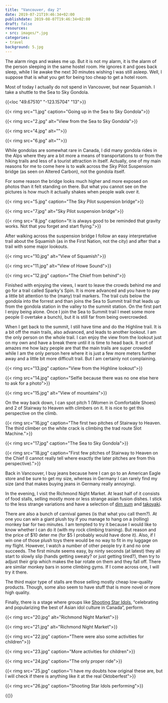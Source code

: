 ```yaml
---
title: "Vancouver, day 2"
date: 2019-07-21T19:46:34+02:00
publishdate: 2019-08-07T19:46:34+02:00
draft: false
resources:
- src: images/*.jpg
categories:
- travel
background: 5.jpg
---
```


The alarm rings and wakes me up. But it is not my alarm, it is the alarm of the
person sleeping in the same hostel room. He ignores it and goes back sleep,
while I lie awake the next 30 minutes wishing I was still asleep. Well,
I suppose that is what you get for being too cheap to get a hotel room.

Most of today I actually do not spend in Vancouver, but near Squamish. I take
a shuttle to the Sea to Sky Gondola.

{{<loc "49.67510" "-123.15704" "13">}}

{{< rimg src="1.jpg" caption="Going up in the Sea to Sky Gondola">}}

{{< rimg src="2.jpg" alt="View from the Sea to Sky Gondola">}}

{{< rimg src="4.jpg" alt="">}}

{{< rimg src="6.jpg" alt="">}}

While gondolas are somewhat rare in Canada, I did many gondola rides in the Alps
where they are a bit more a means of transportations to or from the
hiking trails and less of a tourist attraction in itself. Actually, one of my
main reasons for me to come here is to walk across the Sky Pilot Suspension
bridge (as seen on Altered Carbon), not the gondola itself.

For some reason the bridge looks much higher and more exposed on photos than it
felt standing on there. But what you cannot see on the pictures is how much it
actually shakes when people walk over it.

{{< rimg src="5.jpg" caption="The Sky Pilot suspension bridge">}}

{{< rimg src="7.jpg" alt="Sky Pilot suspension bridge">}}

{{< rimg src="8.jpg" caption="It is always good to be reminded that gravity works. Not that you forget and start flying.">}}

After walking across the suspension bridge I follow an easy interpretative trail
about the Squamish (as in the First Nation, not the city) and after that a trail
with some major lookouts.

{{< rimg src="10.jpg" alt="View of Squamish">}}

{{< rimg src="11.jpg" alt="View of Howe Sound">}}

{{< rimg src="12.jpg" caption="The Chief from behind">}}

Finished with enjoying the views, I want to leave the crowds behind me and go
for a trail called Sparky's Spin. It is more advanced and you have to pay
a little bit attention to the (many) trail markers. The trail cuts below the
gondola into the forrest and than joins the Sea to Summit trail that leads up
from the gondola station in the valley to the summit station. On the first part
I enjoy being alone. Once I join the Sea to Summit trail I meet some more people
(I overtake a bunch), but it is still far from being overcrowded.

When I get back to the summit, I still have time and do the Highline trail. It
is a bit off the main trails, also advanced, and leads to another lookout. I am
the only person on the whole trail. I can enjoy the view from the lookout just
on my own and have a break there until it is time to head back. It sort of
amazes me how lazy people are that the main trails are super crowded while I am
the only person here where it is just a few more meters further away and
a little bit more difficult trail. But I am certainly not complaining.

{{< rimg src="13.jpg" caption="View from the Highline lookout">}}

{{< rimg src="14.jpg" caption="Selfie because there was no one else here to ask for a photo">}}

{{< rimg src="15.jpg" alt="View of mountains">}}

On the way back down, I can spot pitch 1 (Women in Comfortable Shoes) and 2 of
Stairway to Heaven with climbers on it. It is nice to get this perspective on
the climb.

{{< rimg src="16.jpg" caption="The first two pitches of Stairway to Heaven. The third climber on the white crack is climbing the trad route Slot Machine.">}}

{{< rimg src="17.jpg" caption="The Sea to Sky Gondola">}}

{{< rimg src="18.jpg" caption="First few pitches of Stairway to Heaven on the Chief (I cannot really tell where exactly the later pitches are from this perspective).">}}

Back in Vancouver, I buy jeans because here I can go to an American Eagle store
and be sure to get my size, whereas in Germany I can rarely find my size (and
that makes buying jeans in Germany really annoying).

In the evening, I visit the Richmond Night Market. At least half of it consists
of food stalls, selling mostly more or less strange asian fusion dishes. I stick
to the less strange variations and have a selection of [dim
sum](https://en.wikipedia.org/wiki/Dim_sum) and
[takoyaki](https://en.wikipedia.org/wiki/Takoyaki).

There are also a bunch of carnival games (is that what you call them?). At one
you can win a giant plush toy if you manage to hang on a (rolling) monkey bar
for two minutes. I am tempted to try it because I would like to know whether
I can do it (with my rock climbing training). But reason and the price of $10
deter me (for $5 I probably would have done it). Also, if I win one of those
plush toys there would be no way to fit in my luggage on my flight. However,
I watch a number of other people try it and no one succeeds. The first minute
seems easy, by ninty seconds (at latest) they all start to slowly slip (hands
getting sweaty? or just getting tired?), then try to adjust their grip which
makes the bar rotate on them and they fall off. There are similar monkey bars in
some climbing gyms. If I come across one, I will try it there.

The third major type of stalls are those selling mostly cheap low-quality
products. Though, some also seem to have stuff that is more novel or more high
quality.

Finally, there is a stage where groups like [Shooting Star
Idols](https://www.youtube.com/watch?v=GPJpQ-BcIQs), “celebrating and
popularizing the best of Asian idol culture in Canada”, perform.

{{< rimg src="20.jpg" alt="Richmond Night Market">}}

{{< rimg src="21.jpg" alt="Richmond Night Market">}}

{{< rimg src="22.jpg" caption="There were also some activities for children">}}

{{< rimg src="23.jpg" caption="More activities for children">}}

{{< rimg src="24.jpg" caption="The only proper ride">}}

{{< rimg src="25.jpg" caption="I have my doubts how original these are, but I will check if there is anything like it at the real Oktoberfest">}}

{{< rimg src="26.jpg" caption="Shooting Star Idols performing">}}

{{<nextday>}}
